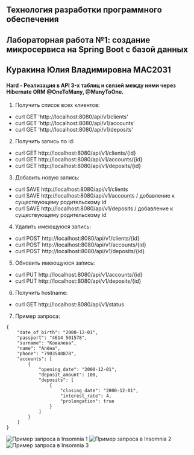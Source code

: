 ﻿## Технология разработки программного обеспечения
## Лабораторная работа №1: создание микросервиса на Spring Boot с базой данных
## Куракина Юлия Владимировна МАС2031 

#### Hard - Реализация в API 3-х таблиц и связей между ними через Hibernate ORM @OneToMany, @ManyToOne.

1. Получить список всех клиентов: 
- curl GET 'http://localhost:8080/api/v1/clients'
- curl GET 'http://localhost:8080/api/v1/accounts'
- curl GET 'http://localhost:8080/api/v1/deposits'
2. Получить запись по id: 
- curl GET http://localhost:8080/api/v1/clients/{id}
- curl GET http://localhost:8080/api/v1/accounts/{id}
- curl GET http://localhost:8080/api/v1/deposits/{id}
3. Добавить новую запись: 
- curl SAVE http://localhost:8080/api/v1/clients 
- curl SAVE http://localhost:8080/api/v1/accounts  / добавление к существующему родительскому id
- curl SAVE http://localhost:8080/api/v1/deposits  / добавление к существующему родительскому id
4. Удалить имеющуюся запись: 
- curl POST http://localhost:8080/api/v1/clients/{id}
- curl POST http://localhost:8080/api/v1/accounts/{id}
- curl POST http://localhost:8080/api/v1/deposits/{id}
5. Обновить имеющуюся запись: 
- curl PUT http://localhost:8080/api/v1/accounts/{id}
- curl PUT http://localhost:8080/api/v1/deposits/{id}
6. Получить hostname: 
- curl GET http://localhost:8080/api/v1/status 
7. Пример запроса:
```
{
	"date_of_birth": "2000-12-01",
	"passport": "4614 501578",
	"surname": "Ковалева",
	"name": "Алёна",
	"phone": "7903548878",
	"accounts": [
		{
			"opening_date": "2000-12-01",
			"deposit_amount": 100,
			"deposits": [
				{
					"closing_date": "2000-12-01",
					"interest_rate": 4,
					"prolongation": true
				}
			]
		}
	]
}
```
![Пример запроса в Insomnia 1](https://drive.google.com/file/d/1sknV9-FtlwJsoWUp53ICEGIJDRry_Hdu/view?usp=sharing)
![Пример запроса в Insomnia 2](https://drive.google.com/file/d/1Iu-ESf0ILv84iZcRspAr0I0G3Y3SUvEX/view?usp=sharing)
![Пример запроса в Insomnia 3](https://drive.google.com/file/d/1duvexm3M1wbAmgqzOCjZ80gS2D6zOKua/view?usp=sharing)
